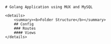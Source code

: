     # Golang Application using MUX and MySQL

    <details>
        <summary><b>Folder Structure</b></summary>
        ## Config
        ### Routes
        #### Views
    </details>
